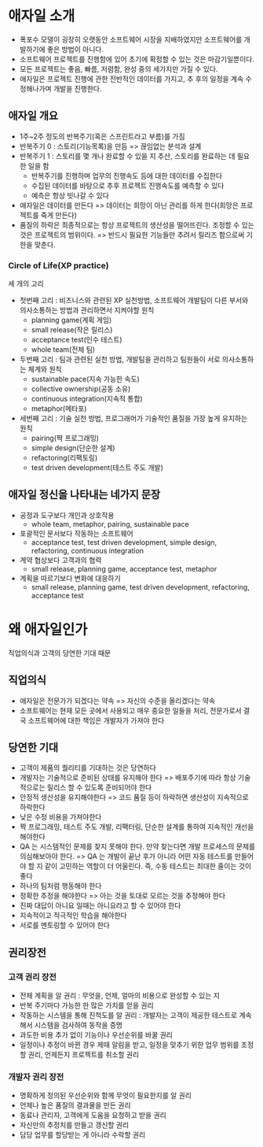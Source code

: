 # 애자일 소개
- 폭포수 모델이 굉장히 오랫동안 소프트웨어 시장을 지배하였지만 소프트웨어를 개발하기에 좋은 방법이 아니다.
- 소프트웨어 프로젝트를 진행함에 있어 초기에 확정할 수 있는 것은 마감기일뿐이다.
- 모든 프로젝트는 좋음, 빠름, 저렴함, 완성 중의 세가지만 가질 수 있다.
- 애자일은 프로젝트 진행에 관한 전반적인 데이터를 가지고, 추 후의 일정을 계속 수정해나가며 개발을 진행한다.

## 애자일 개요
- 1주~2주 정도의 반복주기(혹은 스프린트라고 부름)를 가짐
- 반복주기 0 : 스토리(기능목록)을 만듬 => 끊임없는 분석과 설계
- 반복주기 1 : 스토리를 몇 개나 완료할 수 있을 지 추산, 스토리를 완료하는 데 필요한 일을 함
  - 반복주기를 진행하며 업무의 진행속도 등에 대한 데이터를 수집한다
  - 수집된 데이터를 바탕으로 추후 프로젝트 진행속도를 예측할 수 있다
  - 예측은 항상 빗나갈 수 있다
- 애자일은 데이터를 만든다 => 데이터는 희망이 아닌 관리를 하게 한다(희망은 프로젝트를 죽게 만든다)
- 품질의 하락은 최종적으로는 항상 프로젝트의 생산성을 떨어뜨린다. 조정할 수 있는 것은 프로젝트의 범위이다. => 반드시 필요한 기능들만 추려서 릴리즈 함으로써 기한을 맞춘다.

### Circle of Life(XP practice)
세 개의 고리
- 첫번째 고리 : 비즈니스와 관련된 XP 실천방법, 소프트웨어 개발팀이 다른 부서와 의사소통하는 방법과 관리하면서 지켜야할 원칙
  - planning game(계획 게임)
  - small release(작은 릴리스)
  - acceptance test(인수 테스트)
  - whole team(전체 팀)
- 두번째 고리 : 팀과 관련된 실천 방법, 개발팀을 관리하고 팀원들이 서로 의사소통하는 체계와 원칙
  - sustainable pace(지속 가능한 속도)
  - collective ownership(공동 소유)
  - continuous integration(지속적 통합)
  - metaphor(메타포)
- 세번째 고리 : 기술 실천 방법, 프로그래머가 기술적인 품질을 가장 높게 유지하는 원칙
  - pairing(짝 프로그래밍)
  - simple design(단순한 설계)
  - refactoring(리팩토링)
  - test driven development(테스트 주도 개발)

## 애자일 정신을 나타내는 네가지 문장
- 공정과 도구보다 개인과 상호작용
  - whole team, metaphor, pairing, sustainable pace
- 포괄적인 문서보다 작동하는 소프트웨어
  - acceptance test, test driven development, simple design, refactoring, continuous integration
- 계약 협상보다 고객과의 협력
  - small release, planning game, acceptance test, metaphor
- 계획을 따르기보다 변화에 대응하기
  - small release, planning game, test driven development, refactoring, acceptance test

# 왜 애자일인가
직업의식과 고객의 당연한 기대 때문

## 직업의식
- 애자일은 전문가가 되겠다는 약속 => 자신의 수준을 올리겠다는 약속
- 소프트웨어는 현재 모든 곳에서 사용되고 매우 중요한 일들을 처리, 전문가로서 결국 소프트웨어에 대한 책임은 개발자가 가져야 한다

## 당연한 기대
- 고객이 제품의 퀄리티를 기대하는 것은 당연하다
- 개발자는 기술적으로 준비된 상태를 유지해야 한다 => 배포주기에 따라 항상 기술적으로는 릴리스 할 수 있도록 준비되어야 한다
- 안정적 생산성을 유지해야한다 => 코드 품질 등이 하락하면 생산성이 지속적으로 하락한다
- 낮은 수정 비용을 가져야한다
- 짝 프로그래밍, 테스트 주도 개발, 리팩터링, 단순한 설계를 통하여 지속적인 개선을 해야한다
- QA 는 시스템적인 문제를 찾지 못해야 한다. 만약 찾는다면 개발 프로세스의 문제를 의심해보아야 한다. => QA 는 개발이 끝난 후가 아니라 어떤 자동 테스트를 만들어야 할 지 같이 고민하는 역할이 더 어울린다. 즉, 수동 테스트는 최대한 줄이는 것이 좋다
- 하나의 팀처럼 행동해야 한다
- 정확한 추정을 해야한다 => 아는 것을 토대로 모르는 것을 추정해야 한다
- 진짜 대답이 아니요 일때는 아니요라고 할 수 있어야 한다
- 지속적이고 적극적인 학습을 해야한다
- 서로를 멘토링할 수 있어야 한다

## 권리장전
### 고객 권리 장전
- 전체 계획을 알 권리 : 무엇을, 언제, 얼마의 비용으로 완성할 수 있는 지
- 반복 주기마다 가능한 한 많은 가치를 얻을 권리
- 작동하는 시스템을 통해 진척도를 알 권리 : 개발자는 고객이 제공한 테스트로 계속해서 시스템을 검사하여 동작을 증명
- 과도한 비용 추가 없이 기능이나 우선순위를 바꿀 권리
- 일정이나 추정이 바뀐 경우 제때 알림을 받고, 일정을 맞추기 위한 업무 범위를 조정할 권리, 언제든지 프로젝트를 취소할 권리

### 개발자 권리 장전
- 명확하게 정의된 우선순위와 함께 무엇이 필요한지를 알 권리
- 언제나 높은 품질의 결과물을 만든 권리
- 동료나 관리자, 고객에게 도움을 요청하고 받을 권리
- 자신만의 추정치를 만들고 갱신할 권리
- 담당 업무를 할당받는 게 아니라 수락할 권리